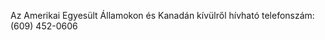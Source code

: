 Az Amerikai Egyesült Államokon és Kanadán kívülről hívható telefonszám: (609) 452-0606

<!--HONumber=Jun16_HO4-->


